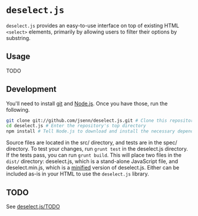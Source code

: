 # `deselect.js`

`deselect.js` provides an easy-to-use interface on top of existing HTML
`<select>` elements, primarily by allowing users to filter their options by
substring.

## Usage

TODO

## Development

You'll need to install [git](http://git-scm.com/downloads) and
[Node.js](https://nodejs.org/download/). Once you have those, run the following.

```bash
git clone git://github.com/jsenn/deselect.js.git # Clone this repository
cd deselect.js # Enter the repository's top directory
npm install # Tell Node.js to download and install the necessary dependencies
```

Source files are located in the src/ directory, and tests are in the spec/
directory. To test your changes, run `grunt test` in the deselect.js
directory. If the tests pass, you can run `grunt build`. This will place two
files in the `dist/` directory: deselect.js, which is a stand-alone JavaScript
file, and deselect.min.js, which is a
[minified](https://en.wikipedia.org/wiki/Minification_(programming)#Web_development)
version of deselect.js. Either can be included as-is in your HTML to use the
`deselect.js` library.

## TODO
See [deselect.js/TODO](https://github.com/deselect.js/jsenn/blob/master/TODO)

